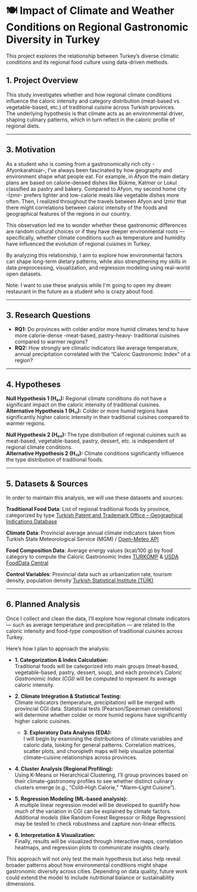 # 🍽️ Impact of Climate and Weather Conditions on Regional Gastronomic Diversity in Turkey

This project explores the relationship between Turkey’s diverse climatic conditions and its regional food culture using data-driven methods.

## 1. Project Overview  
This study investigates whether and how regional climate conditions influence the caloric intensity and category distribution (meat-based vs vegetable-based, etc.) of traditional cuisine across Turkish provinces.  
The underlying hypothesis is that climate acts as an environmental driver, shaping culinary patterns, which in turn reflect in the caloric profile of regional diets.

---
## 3. Motivation  

As a student who is coming from a gastronomically rich city -Afyonkarahisar-, I’ve always been fascinated by how geography and environment shape what people eat. For example, in Afyon the main dietary plans are based on calorie-densed dishes like Bükme, Katmer or Lokul classified as pastry and bakery. Compared to Afyon, my second home city -İzmir- prefers lighter and low-calorie meals like vegetable dishes more often. Then, I realized throughout the travels between Afyon and İzmir that there might correlations between caloric intensity of the foods and geographical features of the regions in our country.

This observation led me to wonder whether these gastronomic differences are random cultural choices or if they have deeper environmental roots — specifically, whether climate conditions such as temperature and humidity have influenced the evolution of regional cuisines in Turkey.  

By analyzing this relationship, I aim to explore how environmental factors can shape long-term dietary patterns, while also strengthening my skills in data preprocessing, visualization, and regression modeling using real-world open datasets. 

Note: I want to use these analysis while I'm going to open my dream restaurant in the future as a student who is crazy about food.

---
## 3. Research Questions  
- **RQ1:** Do provinces with colder and/or more humid climates tend to have more calorie-dense -meat-based, pastry-heavy- traditional cuisines compared to warmer regions?  
- **RQ2:** How strongly are climatic indicators like average temperature, annual precipitation correlated with the “Caloric Gastronomic Index” of a region?  

---

## 4. Hypotheses  

**Null Hypothesis 1 (H₀₁):** Regional climate conditions do not have a significant impact on the caloric intensity of traditional cuisines.  
**Alternative Hypothesis 1 (H₁₁):** Colder or more humid regions have significantly higher caloric intensity in their traditional cuisines compared to warmer regions.  

**Null Hypothesis 2 (H₀₂):** The type distribution of regional cuisines such as meat-based, vegetable-based, pastry, dessert, etc. is independent of regional climate conditions.  
**Alternative Hypothesis 2 (H₁₂):** Climate conditions significantly influence the type distribution of traditional foods. 

---

## 5. Datasets & Sources  

In order to maintain this analysis, we will use these datasets and sources:

 **Traditional Food Data**: List of regional traditional foods by province, categorized by type  [Turkish Patent and Trademark Office – Geographical Indications Database](https://ci.turkpatent.gov.tr/) 
 
 **Climate Data**: Provincial average annual climate indicators taken from Turkish State Meteorological Service (MGM) / [Open-Meteo API](https://open-meteo.com/) 
 
 **Food Composition Data**: Average energy values (kcal/100 g) by food category to compute the Caloric Gastronomic Index [TURKOMP](https://www.turkomp.gov.tr/) & [USDA FoodData Central](https://fdc.nal.usda.gov/) 
 
 **Control Variables**: Provincial data such as urbanization rate, tourism density, population density  [Turkish Statistical Institute (TÜİK)](https://data.tuik.gov.tr/) 
 
---

## 6. Planned Analysis  

Once I collect and clean the data, I’ll explore how regional climate indicators — such as average temperature and precipitation — are related to the caloric intensity and food-type composition of traditional cuisines across Turkey.  

Here’s how I plan to approach the analysis:  
 

- **1. Categorization & Index Calculation:**  
  Traditional foods will be categorized into main groups (meat-based, vegetable-based, pastry, dessert, soup), and each province’s *Caloric Gastronomic Index (CGI)* will be computed to represent its average caloric intensity.  

- **2. Climate Integration & Statistical Testing:**  
  Climate indicators (temperature, precipitation) will be merged with provincial CGI data. Statistical tests (Pearson/Spearman correlations) will determine whether colder or more humid regions have significantly higher caloric cuisines.

  - **3. Exploratory Data Analysis (EDA):**  
  I will begin by examining the distributions of climate variables and caloric data, looking for general patterns. Correlation matrices, scatter plots, and choropleth maps will help visualize potential climate–cuisine relationships across provinces.

- **4. Cluster Analysis (Regional Profiling):**  
  Using K-Means or Hierarchical Clustering, I’ll group provinces based on their climate–gastronomy profiles to see whether distinct culinary clusters emerge (e.g., “Cold–High Calorie,” “Warm–Light Cuisine”).  

- **5. Regression Modeling (ML-based analysis):**  
  A multiple linear regression model will be developed to quantify how much of the variation in CGI can be explained by climate factors. Additional models (like Random Forest Regressor or Ridge Regression) may be tested to check robustness and capture non-linear effects.  

- **6. Interpretation & Visualization:**  
  Finally, results will be visualized through interactive maps, correlation heatmaps, and regression plots to communicate insights clearly.  

This approach will not only test the main hypothesis but also help reveal broader patterns about how environmental conditions might shape gastronomic diversity across cities. Depending on data quality, future work could extend the model to include nutritional balance or sustainability dimensions.
